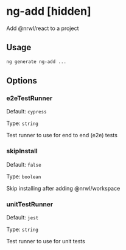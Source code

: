 # ng-add [hidden]

Add @nrwl/react to a project

## Usage

```bash
ng generate ng-add ...

```

## Options

### e2eTestRunner

Default: `cypress`

Type: `string`

Test runner to use for end to end (e2e) tests

### skipInstall

Default: `false`

Type: `boolean`

Skip installing after adding @nrwl/workspace

### unitTestRunner

Default: `jest`

Type: `string`

Test runner to use for unit tests
